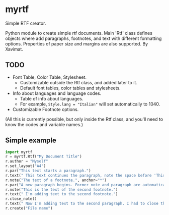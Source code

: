 # myrtf
Simple RTF creator.

Python module to create simple rtf documents.
Main 'Rtf' class defines objects where add paragraphs, footnotes, and text with
different formatting options. Properties of paper size and margins are also
supported.
By Xavimat.

## TODO
* Font Table, Color Table, Stylesheet.
  * Customizable outside the Rtf class, and added later to it.
  * Default font tables, color tables and stylesheets.
* Info about languages and language codes.
  * Table of info about languages.
  * For example, `Style.lang = "Italian"` will set automatically to 1040.
* Customizable Footnote options.

(All this is currently possible, but only inside the Rtf class, and you'll need to know the codes and variable names.)

## Simple example

```python
import myrtf
r = myrtf.Rtf("My Document Title")
r.author = "Myself"
r.set_layout("A4")
r.par("This text starts a paragraph.")
r.text(" This text continues the paragraph, note the space before 'This'.")
r.note("The text of a footnote.", anchor="*")
r.par("A new paragraph begins. Former note and paragraph are automatically closed.")
r.note("This is the text of the second footnote.")
r.text(" I'm adding text to the second footnote.")
r.close_note()
r.text(" Now I'm adding text to the second paragraph. I had to close the note manually.")
r.create("File name")
```
